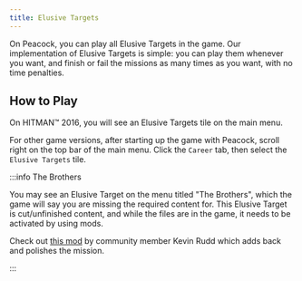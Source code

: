 ```yaml
---
title: Elusive Targets
---
```


On Peacock, you can play all Elusive Targets in the game.
Our implementation of Elusive Targets is simple: you can play them whenever you want, and finish or fail the missions as
many times as you want, with no time penalties.

## How to Play

On HITMAN&trade; 2016, you will see an Elusive Targets tile on the main menu.

For other game versions, after starting up the game with Peacock, scroll right on the top bar of the main menu.
Click the `Career` tab, then select the `Elusive Targets` tile.

:::info The Brothers

You may see an Elusive Target on the menu titled "The Brothers", which the game will say you are missing the required
content for.
This Elusive Target is cut/unfinished content, and while the files are in the game, it needs to be activated by using
mods.

Check out [this mod](https://www.nexusmods.com/hitman3/mods/375) by community member Kevin Rudd which adds back and
polishes the mission.

:::
